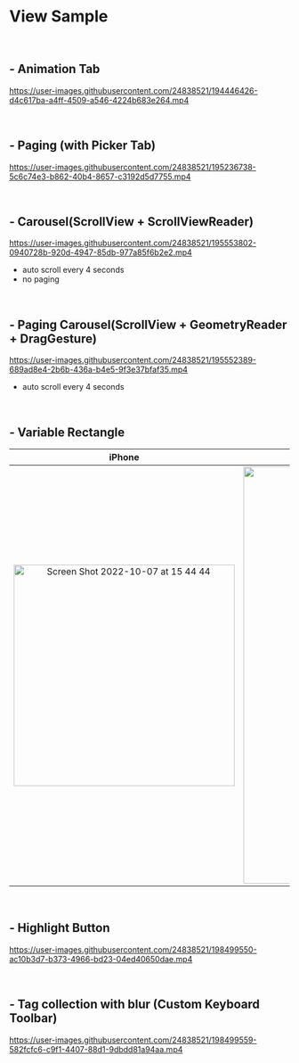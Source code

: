 # View Sample

<br>

## - Animation Tab

https://user-images.githubusercontent.com/24838521/194446426-d4c617ba-a4ff-4509-a546-4224b683e264.mp4

<br>

## - Paging (with Picker Tab)



https://user-images.githubusercontent.com/24838521/195236738-5c6c74e3-b862-40b4-8657-c3192d5d7755.mp4



<br>

## - Carousel(ScrollView + ScrollViewReader)

https://user-images.githubusercontent.com/24838521/195553802-0940728b-920d-4947-85db-977a85f6b2e2.mp4


- auto scroll every 4 seconds
- no paging

<br>

## - Paging Carousel(ScrollView + GeometryReader + DragGesture)



https://user-images.githubusercontent.com/24838521/195552389-689ad8e4-2b6b-436a-b4e5-9f3e37bfaf35.mp4


- auto scroll every 4 seconds

<br>

## - Variable Rectangle

|iPhone|iPad|
|:---:|:---:|
|<img width="397" alt="Screen Shot 2022-10-07 at 15 44 44" src="https://user-images.githubusercontent.com/24838521/194484997-58344c95-2a4c-441d-a1e5-210f366721cc.png">|<img width="748" alt="Screen Shot 2022-10-07 at 15 44 33" src="https://user-images.githubusercontent.com/24838521/194484992-27139684-fc86-43c4-8cc9-10574e7a8fdc.png">|

<br>

## - Highlight Button

https://user-images.githubusercontent.com/24838521/198499550-ac10b3d7-b373-4966-bd23-04ed40650dae.mp4

<br>

## - Tag collection with blur (Custom Keyboard Toolbar)

https://user-images.githubusercontent.com/24838521/198499559-582fcfc6-c9f1-4407-88d1-9dbdd81a94aa.mp4

